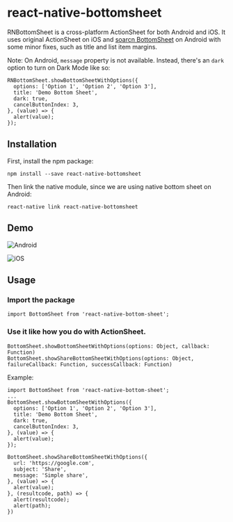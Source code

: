 # react-native-bottomsheet

RNBottomSheet is a cross-platform ActionSheet for both Android and iOS. It uses original ActionSheet on iOS and [soarcn BottomSheet](https://github.com/soarcn/BottomSheet) on Android with some minor fixes, such as title and list item margins.

Note: On Android, `message` property is not available. Instead, there's an `dark` option to turn on Dark Mode like so:

```
RNBottomSheet.showBottomSheetWithOptions({
  options: ['Option 1', 'Option 2', 'Option 3'],
  title: 'Demo Bottom Sheet',
  dark: true,
  cancelButtonIndex: 3,
}, (value) => {
  alert(value);
});
```

## Installation

First, install the npm package:
```
npm install --save react-native-bottomsheet
```
Then link the native module, since we are using native bottom sheet on Android:
```
react-native link react-native-bottomsheet
```

## Demo

![Android](https://s17.postimg.org/pjlqnhgz3/android.png "Android")

![iOS](https://s17.postimg.org/cthiae90v/ios.png "iOS")

## Usage

### Import the package
```
import BottomSheet from 'react-native-bottom-sheet';
```

### Use it like how you do with ActionSheet.
````
BottomSheet.showBottomSheetWithOptions(options: Object, callback: Function)
BottomSheet.showShareBottomSheetWithOptions(options: Object, failureCallback: Function, successCallback: Function)
````

Example:

```
import BottomSheet from 'react-native-bottom-sheet';
...
BottomSheet.showBottomSheetWithOptions({
  options: ['Option 1', 'Option 2', 'Option 3'],
  title: 'Demo Bottom Sheet',
  dark: true,
  cancelButtonIndex: 3,
}, (value) => {
  alert(value);
});
```

```
BottomSheet.showShareBottomSheetWithOptions({
  url: 'https://google.com',
  subject: 'Share',
  message: 'Simple share',
}, (value) => {
  alert(value);
}, (resultcode, path) => {
  alert(resultcode);
  alert(path);
})
```
